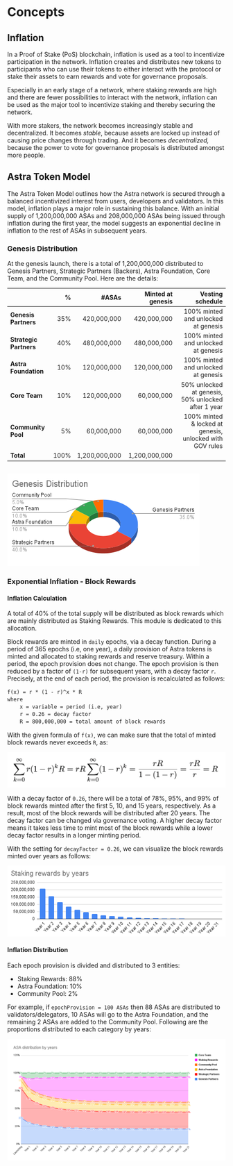 <!--
order: 1
-->

# Concepts

## Inflation

In a Proof of Stake (PoS) blockchain, inflation is used as a tool to incentivize
participation in the network. Inflation creates and distributes new tokens to
participants who can use their tokens to either interact with the protocol or
stake their assets to earn rewards and vote for governance proposals.

Especially in an early stage of a network, where staking rewards are high and
there are fewer possibilities to interact with the network, inflation can be
used as the major tool to incentivize staking and thereby securing the network.

With more stakers, the network becomes increasingly stable and decentralized. It
becomes *stable*, because assets are locked up instead of causing price changes
through trading. And it becomes *decentralized,* because the power to vote for
governance proposals is distributed amongst more people.

## Astra Token Model

The Astra Token Model outlines how the Astra network is secured through a
balanced incentivized interest from users, developers and validators. In this
model, inflation plays a major role in sustaining this balance. With an initial
supply of 1,200,000,000 ASAs and 208,000,000 ASAs being issued through inflation
during the first year, the model suggests an exponential decline in inflation to
the rest of ASAs in subsequent years.

### Genesis Distribution
At the genesis launch, there is a total of 1,200,000,000 distributed to Genesis Partners, Strategic Partners (Backers),
Astra Foundation, Core Team, and the Community Pool. Here are the details:

|                        |    % |         #ASAs | Minted at genesis |                                                                                  Vesting schedule |
|:-----------------------|-----:|--------------:|------------------:|--------------------------------------------------------------------------------------------------:|
| **Genesis Partners**   |  35% |   420,000,000 |       420,000,000 |                                                               100% minted and unlocked at genesis |
| **Strategic Partners** |  40% |   480,000,000 |       480,000,000 |                                                               100% minted and unlocked at genesis |
| **Astra Foundation**   |  10% |   120,000,000 |       120,000,000 |                                                               100% minted and unlocked at genesis |
| **Core Team**          |  10% |   120,000,000 |        60,000,000 |                                                50% unlocked at genesis, 50% unlocked after 1 year |
| **Community Pool**     |   5% |    60,000,000 |        60,000,000 |                                          100% minted & locked at genesis, unlocked with GOV rules |
| **Total**              | 100% | 1,200,000,000 |     1,200,000,000 |                                                                                                   |

##
![Genesis distribution](img/genesisdistribution.png)

### Exponential Inflation - Block Rewards
#### Inflation Calculation
A total of 40% of the total supply will be distributed as block rewards which are mainly distributed as Staking Rewards. 
This module is dedicated to this allocation.

Block rewards are minted in `daily` epochs, via a decay function. During a period of 365 epochs (i.e, one year), a
daily provision of Astra tokens is minted and allocated to staking rewards and reserve treasury. Within a period,
the epoch provision does not change. The epoch provision is then reduced by a factor of `(1-r)` for subsequent years,
with a decay factor `r`. Precisely, at the end of each period, the provision is recalculated as follows:

```latex
f(x) = r * (1 - r)^x * R
where
    x = variable = period (i.e, year)
    r = 0.26 = decay factor
    R = 800,000,000 = total amount of block rewards
```

With the given formula of `f(x)`, we can make sure that the total of minted block rewards never exceeds `R`, as:

![Total inflation calculation](img/total_inflation.png)

With a decay factor of `0.26`, there will be a total of 78%, 95%, and 99% of block rewards minted after the first 5,
10, and 15 years, respectively. As a result, most of the block rewards will be distributed after 20 years.
The decay factor can be changed via governance voting. A higher decay factor means it takes less time to mint most of
the block rewards while a lower decay factor results in a longer minting period.

With the setting for `decayFactor = 0.26`, we can visualize the block rewards minted over years as follows:

![Staking rewards by years](img/stakingrewardsbyyears.png)

#### Inflation Distribution
Each epoch provision is divided and distributed to 3 entities:
- Staking Rewards: 88%
- Astra Foundation: 10%
- Community Pool: 2%

For example, if `epochProvision = 100 ASAs` then 88 ASAs are distributed to validators/delegators, 10 ASAs will go to the
Astra Foundation, and the remaining 2 ASAs are added to the Community Pool.
Following are the proportions distributed to each category by years:

![ASA distribution by years](img/astradistributionbyyears.png)